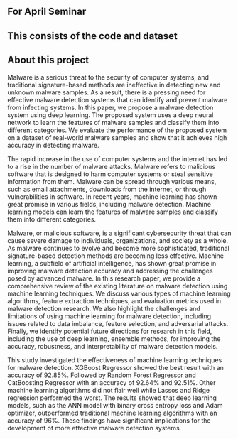 ## For April Seminar

## This consists of the code and dataset

## About this project

Malware is a serious threat to the security of computer systems, and traditional signature-based methods are ineffective in detecting new and unknown malware samples.  As a result, there is a pressing need for effective malware detection systems that can identify and prevent malware from infecting systems. In this paper, we propose a malware detection system using deep learning. The proposed system uses a deep neural network to learn the features of malware samples and classify them into different categories. We evaluate the performance of the proposed system on a dataset of real-world malware samples and show that it achieves high accuracy in detecting malware.

The rapid increase in the use of computer systems and the internet has led to a rise in the number of malware attacks. Malware refers to malicious software that is designed to harm computer systems or steal sensitive information from them. Malware can be spread through various means, such as email attachments, downloads from the internet, or through vulnerabilities in software. In recent years, machine learning has shown great promise in various fields, including malware detection. Machine learning models can learn the features of malware samples and classify them into different categories.

Malware, or malicious software, is a significant cybersecurity threat that can cause severe damage to individuals, organizations, and society as a whole. As malware continues to evolve and become more sophisticated, traditional signature-based detection methods are becoming less effective. Machine learning, a subfield of artificial intelligence, has shown great promise in improving malware detection accuracy and addressing the challenges posed by advanced malware. In this research paper, we provide a comprehensive review of the existing literature on malware detection using machine learning techniques. We discuss various types of machine learning algorithms, feature extraction techniques, and evaluation metrics used in malware detection research. We also highlight the challenges and limitations of using machine learning for malware detection, including issues related to data imbalance, feature selection, and adversarial attacks. Finally, we identify potential future directions for research in this field, including the use of deep learning, ensemble methods, for improving the accuracy, robustness, and interpretability of malware detection models.

This study investigated the effectiveness of machine learning techniques for malware detection. XGBoost Regressor showed the best result with an accuracy of 92.85%. Followed by Random Forest Regressor and CatBoosting Regressor with an accuracy of 92.64% and 92.51%. Other machine learning algorithms did not flair well while Lassos and Ridge regression performed the worst. The results showed that deep learning models, such as the ANN model with binary cross entropy loss and Adam optimizer, outperformed traditional machine learning algorithms with an accuracy of 96%. These findings have significant implications for the development of more effective malware detection systems.
